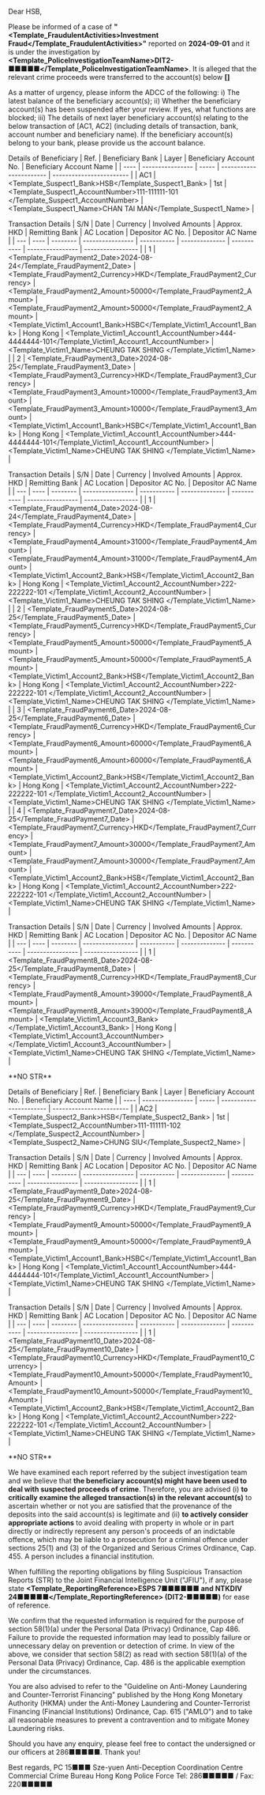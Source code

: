 Dear HSB,

Please be informed of a case of **"<Template_FraudulentActivities>Investment Fraud</Template_FraudulentActivities>"** reported on **2024-09-01** and it is under the investigation by **<Template_PoliceInvestigationTeamName>DIT2-■■■■■</Template_PoliceInvestigationTeamName>**. It is alleged that the relevant crime proceeds were transferred to the account(s) below **[]**

As a matter of urgency, please inform the ADCC of the following:
i) The latest balance of the beneficiary account(s);
ii) Whether the beneficiary account(s) has been suspended after your review. If yes, what functions are blocked;
iii) The details of next layer beneficiary account(s) relating to the below transaction of [AC1, AC2] (including details of transaction, bank, account number and beneficiary name). If the beneficiary account(s) belong to your bank, please provide us the account balance.

Details of Beneficiary
| Ref. | Beneficiary Bank | Layer | Beneficiary Account No. | Beneficiary Account Name |
| ---- | ---------------- | ----- | ----------------------- | ------------------------ |
| AC1 | <Template_Suspect1_Bank>HSB</Template_Suspect1_Bank> | 1st | <Template_Suspect1_AccountNumber>111-111111-101 </Template_Suspect1_AccountNumber> | <Template_Suspect1_Name>CHAN TAI MAN</Template_Suspect1_Name> |

Transaction Details
| S/N | Date | Currency | Involved Amounts | Approx. HKD | Remitting Bank | AC Location | Depositor AC No. | Depositor AC Name |
| --- | ---- | -------- | ---------------- | ----------- | -------------- | ----------- | ---------------- | ----------------- |
| 1 | <Template_FraudPayment2_Date>2024-08-24</Template_FraudPayment2_Date> | <Template_FraudPayment2_Currency>HKD</Template_FraudPayment2_Currency> | <Template_FraudPayment2_Amount>50000</Template_FraudPayment2_Amount> | <Template_FraudPayment2_Amount>50000</Template_FraudPayment2_Amount> | <Template_Victim1_Account1_Bank>HSBC</Template_Victim1_Account1_Bank> | Hong Kong | <Template_Victim1_Account1_AccountNumber>444-4444444-101</Template_Victim1_Account1_AccountNumber> | <Template_Victim1_Name>CHEUNG TAK SHING </Template_Victim1_Name> |
| 2 | <Template_FraudPayment3_Date>2024-08-25</Template_FraudPayment3_Date> | <Template_FraudPayment3_Currency>HKD</Template_FraudPayment3_Currency> | <Template_FraudPayment3_Amount>10000</Template_FraudPayment3_Amount> | <Template_FraudPayment3_Amount>10000</Template_FraudPayment3_Amount> | <Template_Victim1_Account1_Bank>HSBC</Template_Victim1_Account1_Bank> | Hong Kong | <Template_Victim1_Account1_AccountNumber>444-4444444-101</Template_Victim1_Account1_AccountNumber> | <Template_Victim1_Name>CHEUNG TAK SHING </Template_Victim1_Name> |

Transaction Details
| S/N | Date | Currency | Involved Amounts | Approx. HKD | Remitting Bank | AC Location | Depositor AC No. | Depositor AC Name |
| --- | ---- | -------- | ---------------- | ----------- | -------------- | ----------- | ---------------- | ----------------- |
| 1 | <Template_FraudPayment4_Date>2024-08-24</Template_FraudPayment4_Date> | <Template_FraudPayment4_Currency>HKD</Template_FraudPayment4_Currency> | <Template_FraudPayment4_Amount>31000</Template_FraudPayment4_Amount> | <Template_FraudPayment4_Amount>31000</Template_FraudPayment4_Amount> | <Template_Victim1_Account2_Bank>HSB</Template_Victim1_Account2_Bank> | Hong Kong | <Template_Victim1_Account2_AccountNumber>222-222222-101 </Template_Victim1_Account2_AccountNumber> | <Template_Victim1_Name>CHEUNG TAK SHING </Template_Victim1_Name> |
| 2 | <Template_FraudPayment5_Date>2024-08-25</Template_FraudPayment5_Date> | <Template_FraudPayment5_Currency>HKD</Template_FraudPayment5_Currency> | <Template_FraudPayment5_Amount>50000</Template_FraudPayment5_Amount> | <Template_FraudPayment5_Amount>50000</Template_FraudPayment5_Amount> | <Template_Victim1_Account2_Bank>HSB</Template_Victim1_Account2_Bank> | Hong Kong | <Template_Victim1_Account2_AccountNumber>222-222222-101 </Template_Victim1_Account2_AccountNumber> | <Template_Victim1_Name>CHEUNG TAK SHING </Template_Victim1_Name> |
| 3 | <Template_FraudPayment6_Date>2024-08-25</Template_FraudPayment6_Date> | <Template_FraudPayment6_Currency>HKD</Template_FraudPayment6_Currency> | <Template_FraudPayment6_Amount>60000</Template_FraudPayment6_Amount> | <Template_FraudPayment6_Amount>60000</Template_FraudPayment6_Amount> | <Template_Victim1_Account2_Bank>HSB</Template_Victim1_Account2_Bank> | Hong Kong | <Template_Victim1_Account2_AccountNumber>222-222222-101 </Template_Victim1_Account2_AccountNumber> | <Template_Victim1_Name>CHEUNG TAK SHING </Template_Victim1_Name> |
| 4 | <Template_FraudPayment7_Date>2024-08-25</Template_FraudPayment7_Date> | <Template_FraudPayment7_Currency>HKD</Template_FraudPayment7_Currency> | <Template_FraudPayment7_Amount>30000</Template_FraudPayment7_Amount> | <Template_FraudPayment7_Amount>30000</Template_FraudPayment7_Amount> | <Template_Victim1_Account2_Bank>HSB</Template_Victim1_Account2_Bank> | Hong Kong | <Template_Victim1_Account2_AccountNumber>222-222222-101 </Template_Victim1_Account2_AccountNumber> | <Template_Victim1_Name>CHEUNG TAK SHING </Template_Victim1_Name> |

Transaction Details
| S/N | Date | Currency | Involved Amounts | Approx. HKD | Remitting Bank | AC Location | Depositor AC No. | Depositor AC Name |
| --- | ---- | -------- | ---------------- | ----------- | -------------- | ----------- | ---------------- | ----------------- |
| 1 | <Template_FraudPayment8_Date>2024-08-25</Template_FraudPayment8_Date> | <Template_FraudPayment8_Currency>HKD</Template_FraudPayment8_Currency> | <Template_FraudPayment8_Amount>39000</Template_FraudPayment8_Amount> | <Template_FraudPayment8_Amount>39000</Template_FraudPayment8_Amount> | <Template_Victim1_Account3_Bank></Template_Victim1_Account3_Bank> | Hong Kong | <Template_Victim1_Account3_AccountNumber></Template_Victim1_Account3_AccountNumber> | <Template_Victim1_Name>CHEUNG TAK SHING </Template_Victim1_Name> |

\*\*NO STR\*\*

Details of Beneficiary
| Ref. | Beneficiary Bank | Layer | Beneficiary Account No. | Beneficiary Account Name |
| ---- | ---------------- | ----- | ----------------------- | ------------------------ |
| AC2 | <Template_Suspect2_Bank>HSB</Template_Suspect2_Bank> | 1st | <Template_Suspect2_AccountNumber>111-111111-102 </Template_Suspect2_AccountNumber> | <Template_Suspect2_Name>CHUNG SIU</Template_Suspect2_Name> |

Transaction Details
| S/N | Date | Currency | Involved Amounts | Approx. HKD | Remitting Bank | AC Location | Depositor AC No. | Depositor AC Name |
| --- | ---- | -------- | ---------------- | ----------- | -------------- | ----------- | ---------------- | ----------------- |
| 1 | <Template_FraudPayment9_Date>2024-08-25</Template_FraudPayment9_Date> | <Template_FraudPayment9_Currency>HKD</Template_FraudPayment9_Currency> | <Template_FraudPayment9_Amount>50000</Template_FraudPayment9_Amount> | <Template_FraudPayment9_Amount>50000</Template_FraudPayment9_Amount> | <Template_Victim1_Account1_Bank>HSBC</Template_Victim1_Account1_Bank> | Hong Kong | <Template_Victim1_Account1_AccountNumber>444-4444444-101</Template_Victim1_Account1_AccountNumber> | <Template_Victim1_Name>CHEUNG TAK SHING </Template_Victim1_Name> |

Transaction Details
| S/N | Date | Currency | Involved Amounts | Approx. HKD | Remitting Bank | AC Location | Depositor AC No. | Depositor AC Name |
| --- | ---- | -------- | ---------------- | ----------- | -------------- | ----------- | ---------------- | ----------------- |
| 1 | <Template_FraudPayment10_Date>2024-08-25</Template_FraudPayment10_Date> | <Template_FraudPayment10_Currency>HKD</Template_FraudPayment10_Currency> | <Template_FraudPayment10_Amount>50000</Template_FraudPayment10_Amount> | <Template_FraudPayment10_Amount>50000</Template_FraudPayment10_Amount> | <Template_Victim1_Account2_Bank>HSB</Template_Victim1_Account2_Bank> | Hong Kong | <Template_Victim1_Account2_AccountNumber>222-222222-101 </Template_Victim1_Account2_AccountNumber> | <Template_Victim1_Name>CHEUNG TAK SHING </Template_Victim1_Name> |

\*\*NO STR\*\*

We have examined each report referred by the subject investigation team and we believe that **the beneficiary account(s) might have been used to deal with suspected proceeds of crime**. Therefore, you are advised (i) **to critically examine the alleged transaction(s) in the relevant account(s)** to ascertain whether or not you are satisfied that the provenance of the deposits into the said account(s) is legitimate and (ii) **to actively consider appropriate actions** to avoid dealing with property in whole or in part directly or indirectly represent any person's proceeds of an indictable offence, which may be liable to a prosecution for a criminal offence under sections 25(1) and (3) of the Organized and Serious Crimes Ordinance, Cap. 455. A person includes a financial institution.

When fulfilling the reporting obligations by filing Suspicious Transaction Reports (STR) to the Joint Financial Intelligence Unit ("JFIU"), if any, please state **<Template_ReportingReference>ESPS 7■■■■■■ and NTKDIV 24■■■■■</Template_ReportingReference> (DIT2-■■■■■)** for ease of reference.

We confirm that the requested information is required for the purpose of section 58(1)(a) under the Personal Data (Privacy) Ordinance, Cap 486. Failure to provide the requested information may lead to possibly failure or unnecessary delay on prevention or detection of crime. In view of the above, we consider that section 58(2) as read with section 58(1)(a) of the Personal Data (Privacy) Ordinance, Cap. 486 is the applicable exemption under the circumstances.

You are also advised to refer to the "Guideline on Anti-Money Laundering and Counter-Terrorist Financing" published by the Hong Kong Monetary Authority (HKMA) under the Anti-Money Laundering and Counter-Terrorist Financing (Financial Institutions) Ordinance, Cap. 615 ("AMLO") and to take all reasonable measures to prevent a contravention and to mitigate Money Laundering risks.

Should you have any enquiry, please feel free to contact the undersigned or our officers at 286■■■■■. Thank you! 

Best regards, 
PC 15■■■ Sze-yuen 
Anti-Deception Coordination Centre 
Commercial Crime Bureau 
Hong Kong Police Force
Tel: 286■■■■■ / Fax: 220■■■■■